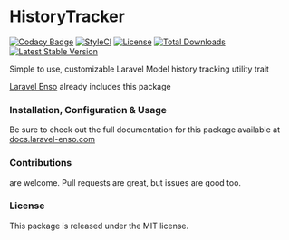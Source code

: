 # HistoryTracker
[![Codacy Badge](https://app.codacy.com/project/badge/Grade/dfac1c26901d4e8da17d0bb089509577)](https://www.codacy.com/gh/laravel-enso/history-tracker?utm_source=github.com&amp;utm_medium=referral&amp;utm_content=laravel-enso/history-tracker&amp;utm_campaign=Badge_Grade)
[![StyleCI](https://github.styleci.io/repos/85500161/shield?branch=master)](https://github.styleci.io/repos/85500161)
[![License](https://poser.pugx.org/laravel-enso/history-tracker/license)](https://packagist.org/packages/laravel-enso/history-tracker)
[![Total Downloads](https://poser.pugx.org/laravel-enso/history-tracker/downloads)](https://packagist.org/packages/laravel-enso/history-tracker)
[![Latest Stable Version](https://poser.pugx.org/laravel-enso/history-tracker/version)](https://packagist.org/packages/laravel-enso/history-tracker)

Simple to use, customizable Laravel Model history tracking utility trait

[Laravel Enso](https://github.com/laravel-enso/Enso) already includes this package

### Installation, Configuration & Usage

Be sure to check out the full documentation for this package available at [docs.laravel-enso.com](https://docs.laravel-enso.com/backend/history-tracker.html)

### Contributions

are welcome. Pull requests are great, but issues are good too.

### License

This package is released under the MIT license.
